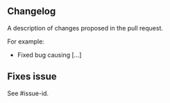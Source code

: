## Changelog
A description of changes proposed in the pull request.

For example:
- Fixed bug causing [...]

## Fixes issue
See #issue-id.


